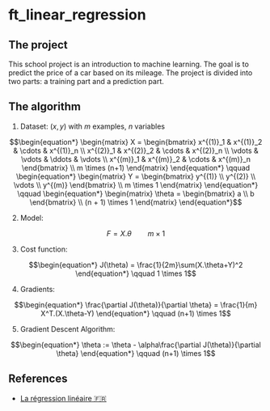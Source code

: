 # ft_linear_regression

## The project

This school project is an introduction to machine learning. The goal is to predict the price of a car based on its mileage. The project is divided into two parts: a training part and a prediction part.

## The algorithm

1. Dataset: $(x, y)$ with $m$ examples, $n$ variables

```math
\begin{equation*}
\begin{matrix}
X = 
\begin{bmatrix} 
x^{(1)}_1 & x^{(1)}_2 & \cdots & x^{(1)}_n \\ 
x^{(2)}_1 & x^{(2)}_2 & \cdots & x^{(2)}_n \\ 
\vdots & \vdots & \ddots & \vdots \\ 
x^{(m)}_1 & x^{(m)}_2 & \cdots & x^{(m)}_n 
\end{bmatrix} \\

m \times (n+1)
\end{matrix}
\end{equation*}

\qquad

\begin{equation*}
\begin{matrix}
Y = 
\begin{bmatrix} 
y^{(1)} \\
y^{(2)} \\
\vdots \\
y^{(m)} 
\end{bmatrix} \\
m \times 1
\end{matrix}
\end{equation*}

\qquad

\begin{equation*}
\begin{matrix}
\theta = 
\begin{bmatrix} 
a \\ 
b 
\end{bmatrix} \\

(n + 1) \times 1 
\end{matrix}
\end{equation*}
```

2. Model:

```math
\begin{equation*}
F = X.\theta
\end{equation*}
\qquad
m \times 1
```

3. Cost function:

```math
\begin{equation*}
J(\theta) = \frac{1}{2m}\sum(X.\theta+Y)^2
\end{equation*}
\qquad
1 \times 1
```

4. Gradients:

```math
\begin{equation*}
\frac{\partial J(\theta)}{\partial \theta} = \frac{1}{m} X^T.(X.\theta-Y)
\end{equation*}
\qquad
(n+1) \times 1
```

5. Gradient Descent Algorithm:

```math
\begin{equation*}
\theta := \theta - \alpha\frac{\partial J(\theta)}{\partial \theta}
\end{equation*}
\qquad
(n+1) \times 1
```

## References

- [La régression linéaire 🇫🇷](https://www.youtube.com/watch?v=wg7-roETbbM&t=27s&ab_channel=MachineLearnia)